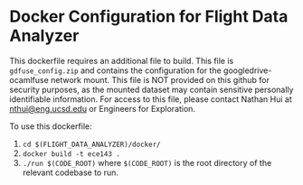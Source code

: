 Docker Configuration for Flight Data Analyzer
=============================================

This dockerfile requires an additional file to build.  This file is 
`gdfuse_config.zip` and contains the configuration for the googledrive-ocamlfuse
network mount.  This file is NOT provided on this github for security purposes,
as the mounted dataset may contain sensitive personally identifiable 
information.  For access to this file, please contact Nathan Hui at 
nthui@eng.ucsd.edu or Engineers for Exploration.

To use this dockerfile:

1.	`cd $(FLIGHT_DATA_ANALYZER)/docker/`
2.	`docker build -t ece143 .`
3.	`./run $(CODE_ROOT)` where `$(CODE_ROOT)` is the root directory of the
	relevant codebase to run.

	